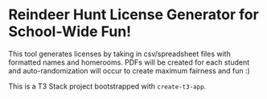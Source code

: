 # Reindeer Hunt License Generator for School-Wide Fun!

This tool generates licenses by taking in csv/spreadsheet files with formatted names and homerooms. PDFs will be created for each student and auto-randomization will occur to create maximum fairness and fun :)

This is a T3 Stack project bootstrapped with `create-t3-app`.
